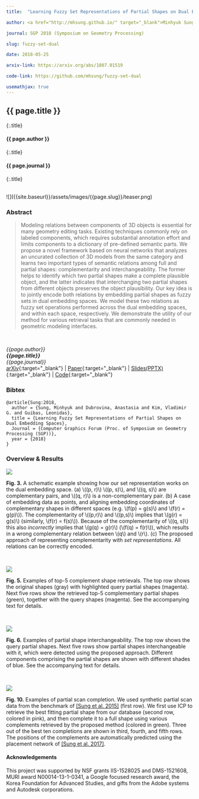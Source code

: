 ```yaml
---
title:  "Learning Fuzzy Set Representations of Partial Shapes on Dual Embedding Spaces"

author: <a href="http://mhsung.github.io/" target="_blank">Minhyuk Sung</a>, <a href="http://web.stanford.edu/~adkarni/" target="_blank">Anastasia Dubrovina</a>, <a href="http://www.vovakim.com/" target="_blank">Vladimir G. Kim</a>, and <a href="https://geometry.stanford.edu/member/guibas/" target="_blank:">Leonidas Guibas</a>

journal: SGP 2018 (Symposium on Geometry Processing)

slug: fuzzy-set-dual

date: 2018-05-25

arxiv-link: https://arxiv.org/abs/1807.01519

code-link: https://github.com/mhsung/fuzzy-set-dual

usemathjax: true
---
```



## {{ page.title }}
{:.title}
#### {{ page.author }}
{:.title}
#### {{ page.journal }}
{:.title}

<br />
![]({{site.baseurl}}/assets/images/{{page.slug}}/teaser.png)

### Abstract
>Modeling relations between components of 3D objects is essential for many geometry editing tasks. Existing techniques commonly rely on labeled components, which requires substantial annotation effort and limits components to a dictionary of pre-defined semantic parts. We propose a novel framework based on neural networks that analyzes an uncurated collection of 3D models from the same category and learns two important types of semantic relations among full and partial shapes: complementarity and interchangeability.  The former helps to identify which two partial shapes make a complete plausible object, and the latter indicates that interchanging two partial shapes from different objects preserves the object plausibility. Our key idea is to jointly encode both relations by embedding partial shapes as fuzzy sets in dual embedding spaces. We model these two relations as fuzzy set operations performed across the dual embedding spaces, and within each space, respectively. We demonstrate the utility of our method for various retrieval tasks that are commonly needed in geometric modeling interfaces.
<br />

*{{page.author}}<br>
**{{page.title}}**<br>
{{page.journal}}*<br>
[arXiv]({{page.arxiv-link}}){:target="_blank"}  | 
[Paper]({{site.baseurl}}/assets/files/{{page.slug}}.pdf){:target="_blank"}  | 
[Slides(PPTX)]({{site.baseurl}}/assets/files/{{page.slug}}-slides.pptx){:target="_blank"}  | 
[Code]({{page.code-link}}){:target="_blank"}

### Bibtex
```
@article{Sung:2018,
  author = {Sung, Minhyuk and Dubrovina, Anastasia and Kim, Vladimir G. and Guibas, Leonidas},
  title = {Learning Fuzzy Set Representations of Partial Shapes on Dual Embedding Spaces},
  Journal = {Computer Graphics Forum (Proc. of Symposium on Geometry Processing (SGP))}, 
  year = {2018}
}
```

### Overview & Results

![]({{site.baseurl}}/assets/images/{{page.slug}}/figure_3.png)
<p class="caption">
<b>Fig. 3.</b> A schematic example showing how our set representation works on the dual embedding space. (a) \((p, r)\) \((p, s)\), and \((q, s)\) are complementary pairs, and \((q, r)\) is a non-complementary pair. (b) A case of embedding data as points, and aligning embedding coordinates of complementary shapes in different spaces (e.g. \(f(p) = g(s)\) and \(f(r) = g(p)\)). The complementarity of \((p,r)\) and \((p,s)\) implies that \(g(r) = g(s)\) (similarly, \(f(r) = f(s)\)). Because of the complementarity of \((q, s)\) this also <i>incorrectly</i> implies that \(g(q) = g(r)\) (\(f(q) = f(r)\)), which results in a wrong complementary relation between \(q\) and \(r\). (c) The proposed approach of representing complementarity with <i>set representations</i>. All relations can be correctly encoded.
</p><br>

![]({{site.baseurl}}/assets/images/{{page.slug}}/figure_5.png)
<p class="caption">
<b>Fig. 5.</b> Examples of top-5 complement shape retrievals. The top row shows the original shapes (gray) with highlighted query partial shapes  (magenta). Next five rows show the retrieved top-5 complementary partial shapes (green), together with the query shapes (magenta). See the accompanying text for details.
</p><br>

![]({{site.baseurl}}/assets/images/{{page.slug}}/figure_6.png)
<p class="caption">
<b>Fig. 6.</b> Examples of partial shape interchangeability. The top row shows the query partial shapes. Next five rows show partial shapes interchangeable with it, which were detected using the proposed approach. Different components comprising the partial shapes are shown with different shades of blue. See the accompanying text for details.
</p><br>

![]({{site.baseurl}}/assets/images/{{page.slug}}/figure_10.png)
<p class="caption">
<b>Fig. 10.</b> Examples of partial scan completion. We used synthetic partial scan data from the benchmark of <a href="{{site.baseurl}}/structure-completion.html" target="_blank">[Sung et al. 2015]</a> (first row). We first use ICP to retrieve the best fitting partial shape from our database (second row, colored in pink), and then complete it to a full shape using various complements retrieved by the proposed method (colored in green). Three out of the best ten completions are shown in third, fourth, and fifth rows. The positions of the complements are automatically predicted using the placement network of <a href="{{site.baseurl}}/complement-me.html" target="_blank">[Sung et al. 2017]</a>.
</p>


#### Acknowledgements
This project was supported by NSF grants IIS-1528025 and DMS-1521608, MURI award N00014-13-1-0341, a Google focused research award, the Korea Foundation for Advanced Studies, and gifts from the Adobe systems and Autodesk corporations.

<br />
